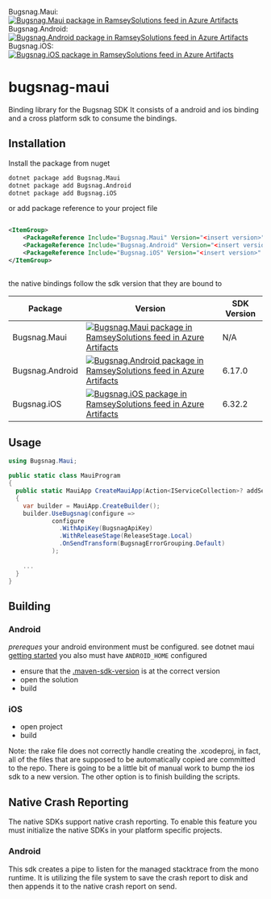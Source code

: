 Bugsnag.Maui: [![Bugsnag.Maui package in RamseySolutions feed in Azure Artifacts](https://feeds.dev.azure.com/RamseySolutions/_apis/public/Packaging/Feeds/RamseySolutions/Packages/869fe73e-575e-418a-af32-e59bf4b8df69/Badge)](https://dev.azure.com/RamseySolutions/Ramsey%20Plus/_artifacts/feed/RamseySolutions/NuGet/Bugsnag.Maui?preferRelease=true) \
Bugsnag.Android: [![Bugsnag.Android package in RamseySolutions feed in Azure Artifacts](https://feeds.dev.azure.com/RamseySolutions/_apis/public/Packaging/Feeds/RamseySolutions/Packages/de2b3b39-8806-4352-a224-f641ba3101d4/Badge)](https://dev.azure.com/RamseySolutions/Ramsey%20Plus/_artifacts/feed/RamseySolutions/NuGet/Bugsnag.Android?preferRelease=true) \
Bugsnag.iOS: [![Bugsnag.iOS package in RamseySolutions feed in Azure Artifacts](https://feeds.dev.azure.com/RamseySolutions/_apis/public/Packaging/Feeds/RamseySolutions/Packages/25bb06e4-dc77-4c6b-b70e-5e14375cf3a3/Badge)](https://dev.azure.com/RamseySolutions/Ramsey%20Plus/_artifacts/feed/RamseySolutions/NuGet/Bugsnag.iOS?preferRelease=true)

# bugsnag-maui
Binding library for the Bugsnag SDK It consists of a android and ios binding and a cross platform sdk to consume the bindings.

## Installation

Install the package from nuget

```bash
dotnet package add Bugsnag.Maui
dotnet package add Bugsnag.Android
dotnet package add Bugsnag.iOS
```

or add package reference to your project file

```xml

<ItemGroup>
    <PackageReference Include="Bugsnag.Maui" Version="<insert version>" />    
    <PackageReference Include="Bugsnag.Android" Version="<insert version>" />
    <PackageReference Include="Bugsnag.iOS" Version="<insert version>" />
</ItemGroup>
    
```

the native bindings follow the sdk version that they are bound to

| Package         | Version | SDK Version |
|-----------------|---------|-------------|
| Bugsnag.Maui    | [![Bugsnag.Maui package in RamseySolutions feed in Azure Artifacts](https://feeds.dev.azure.com/RamseySolutions/_apis/public/Packaging/Feeds/RamseySolutions/Packages/869fe73e-575e-418a-af32-e59bf4b8df69/Badge)](https://dev.azure.com/RamseySolutions/Ramsey%20Plus/_artifacts/feed/RamseySolutions/NuGet/Bugsnag.Maui?preferRelease=true)   | N/A         |
| Bugsnag.Android | [![Bugsnag.Android package in RamseySolutions feed in Azure Artifacts](https://feeds.dev.azure.com/RamseySolutions/_apis/public/Packaging/Feeds/RamseySolutions/Packages/de2b3b39-8806-4352-a224-f641ba3101d4/Badge)](https://dev.azure.com/RamseySolutions/Ramsey%20Plus/_artifacts/feed/RamseySolutions/NuGet/Bugsnag.Android?preferRelease=true)  | 6.17.0      |
| Bugsnag.iOS     | [![Bugsnag.iOS package in RamseySolutions feed in Azure Artifacts](https://feeds.dev.azure.com/RamseySolutions/_apis/public/Packaging/Feeds/RamseySolutions/Packages/25bb06e4-dc77-4c6b-b70e-5e14375cf3a3/Badge)](https://dev.azure.com/RamseySolutions/Ramsey%20Plus/_artifacts/feed/RamseySolutions/NuGet/Bugsnag.iOS?preferRelease=true)  | 6.32.2      |


## Usage
```csharp
using Bugsnag.Maui;

public static class MauiProgram
{
  public static MauiApp CreateMauiApp(Action<IServiceCollection>? addServices = null)
  {
    var builder = MauiApp.CreateBuilder();
    builder.UseBugsnag(configure =>
            configure
              .WithApiKey(BugsnagApiKey)
              .WithReleaseStage(ReleaseStage.Local)
              .OnSendTransform(BugsnagErrorGrouping.Default)
            );
    
    ...
  }
}
```

## Building

### Android

*prereques*
your android environment must be configured. see dotnet maui [getting started](https://learn.microsoft.com/en-us/dotnet/maui/get-started/installation?view=net-maui-8.0&tabs=visual-studio-code)
you also must have `ANDROID_HOME` configured

* ensure that the [.maven-sdk-version](.maven-sdk-version) is at the correct version
* open the solution
* build

### iOS

* open project
* build

Note: the rake file does not correctly handle creating the .xcodeproj, in fact, all of the files that are supposed to be automatically copied are committed to the repo. There is going to be a little bit of manual work to bump the ios sdk to a new version. The other option is to finish building the scripts.

## Native Crash Reporting

The native SDKs support native crash reporting. To enable this feature you must initialize the native SDKs in your platform specific projects.

### Android

This sdk creates a pipe to listen for the managed stacktrace from the mono runtime. It is utilizing the file system to 
save the crash report to disk and then appends it to the native crash report on send.
